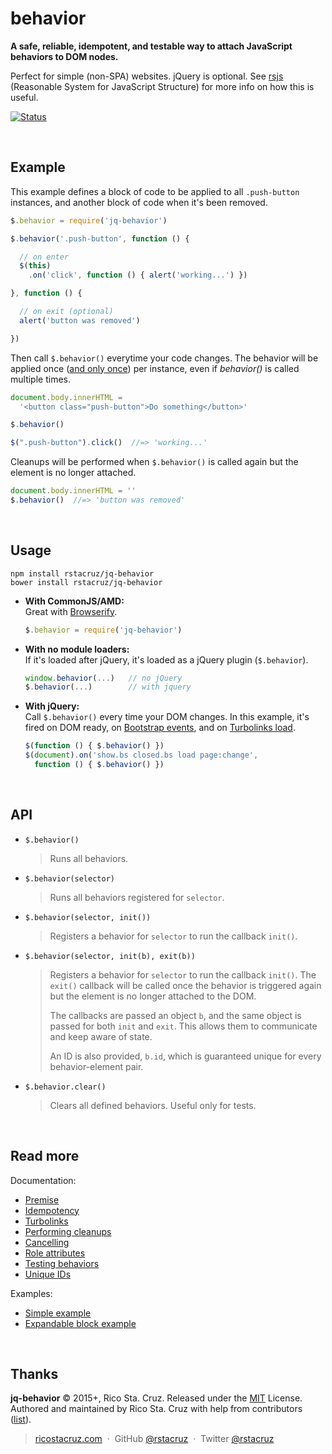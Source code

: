 # behavior

**A safe, reliable, idempotent, and testable way to attach JavaScript behaviors to DOM nodes.**

Perfect for simple (non-SPA) websites. jQuery is optional. See [rsjs][rsjs] (Reasonable System for JavaScript Structure) for more info on how this is useful.

[![Status](https://travis-ci.org/rstacruz/jq-behavior.svg?branch=master)](https://travis-ci.org/rstacruz/jq-behavior "See test builds")


[rsjs]: https://github.com/rstacruz/rsjs

<br>

## Example

This example defines a block of code to be applied to all `.push-button` instances, and another block of code when it's been removed.

```js
$.behavior = require('jq-behavior')

$.behavior('.push-button', function () {

  // on enter
  $(this)
    .on('click', function () { alert('working...') })

}, function () {

  // on exit (optional)
  alert('button was removed')

})
```

Then call `$.behavior()` everytime your code changes. The behavior will be applied once ([and only once][idempotent]) per instance, even if *behavior()* is called multiple times.

```js
document.body.innerHTML =
  '<button class="push-button">Do something</button>'

$.behavior()

$(".push-button").click()  //=> 'working...'
```

Cleanups will be performed when `$.behavior()` is called again but the element is no longer attached.

```js
document.body.innerHTML = ''
$.behavior()  //=> 'button was removed'
```

<br>

## Usage

```
npm install rstacruz/jq-behavior
bower install rstacruz/jq-behavior
```

* **With CommonJS/AMD:**<br>
  Great with [Browserify].

  ```js
  $.behavior = require('jq-behavior')
  ```

* **With no module loaders:**<br>
  If it's loaded after jQuery, it's loaded as a jQuery plugin (`$.behavior`).

  ```js
  window.behavior(...)   // no jQuery
  $.behavior(...)        // with jquery
  ```

* **With jQuery:**<br>
  Call `$.behavior()` every time your DOM changes. In this example, it's fired on DOM ready, on [Bootstrap events], and on [Turbolinks load].

  ```js
  $(function () { $.behavior() })
  $(document).on('show.bs closed.bs load page:change',
    function () { $.behavior() })
  ```

[Bootstrap events]: http://getbootstrap.com/javascript/
[Turbolinks load]: https://github.com/rails/turbolinks#events
[idempotent]: https://en.wiktionary.org/wiki/idempotent
[Browserify]: http://browserify.org/


<br>

## API

* `$.behavior()`

  > Runs all behaviors.

* `$.behavior(selector)`

  > Runs all behaviors registered for `selector`.

* `$.behavior(selector, init())`

  > Registers a behavior for `selector` to run the callback `init()`.

* `$.behavior(selector, init(b), exit(b))`

  > Registers a behavior for `selector` to run the callback `init()`. The `exit()` callback will be called once the behavior is triggered again but the element is no longer attached to the DOM.
  >
  > The callbacks are passed an object `b`, and  the same object is passed for both `init` and `exit`. This allows them to communicate and keep aware of state.
  >
  > An ID is also provided, `b.id`, which is guaranteed unique for every behavior-element pair.

* `$.behavior.clear()`

  > Clears all defined behaviors. Useful only for tests.

<br>

## Read more

Documentation:

- [Premise](docs/docs.md#premise)
- [Idempotency](docs/docs.md#idempotency)
- [Turbolinks](docs/docs.md#turbolinks)
- [Performing cleanups](docs/docs.md#performing-cleanups)
- [Cancelling](docs/docs.md#cancelling)
- [Role attributes](docs/docs.md#role-attributes)
- [Testing behaviors](docs/docs.md#testing-behaviors)
- [Unique IDs](docs/docs.md#unique-ids)

Examples:

- [Simple example](examples/simple.js)
- [Expandable block example](examples/expandable.js)

<br>

## Thanks

**jq-behavior** © 2015+, Rico Sta. Cruz. Released under the [MIT] License.<br>
Authored and maintained by Rico Sta. Cruz with help from contributors ([list][contributors]).

> [ricostacruz.com](http://ricostacruz.com) &nbsp;&middot;&nbsp;
> GitHub [@rstacruz](https://github.com/rstacruz) &nbsp;&middot;&nbsp;
> Twitter [@rstacruz](https://twitter.com/rstacruz)

[MIT]: http://mit-license.org/
[contributors]: http://github.com/rstacruz/jq-behavior/contributors
